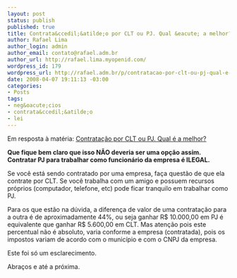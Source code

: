 ```yaml
--- 
layout: post
status: publish
published: true
title: Contrata&ccedil;&atilde;o por CLT ou PJ. Qual &eacute; a melhor?
author: Rafael Lima
author_login: admin
author_email: contato@rafael.adm.br
author_url: http://rafael.lima.myopenid.com/
wordpress_id: 179
wordpress_url: http://rafael.adm.br/p/contratacao-por-clt-ou-pj-qual-e-a-melhor/
date: 2008-04-07 19:11:13 -03:00
categories: 
- Posts
tags: 
- neg&oacute;cios
- contrata&ccedil;&atilde;o
- lei
---
```

Em resposta &agrave; mat&eacute;ria: <a href="http://webinsider.uol.com.br/index.php/2008/04/02/contratacoes-por-clt-ou-pj-qual-e-a-melhor/ ">Contrata&ccedil;&atilde;o por CLT ou PJ. Qual &eacute; a melhor?</a>

<strong>Que fique bem claro que isso N&Atilde;O deveria ser uma op&ccedil;&atilde;o assim. Contratar PJ para trabalhar como funcion&aacute;rio da empresa &eacute; ILEGAL.</strong>

Se voc&ecirc; est&aacute; sendo contratado por uma empresa, fa&ccedil;a quest&atilde;o de que ela contrate por CLT. Se voc&ecirc; trabalha com um amigo e possuem recursos pr&oacute;prios (computador, telefone, etc) pode ficar tranquilo em trabalhar como PJ.

Para os que est&atilde;o na d&uacute;vida, a diferen&ccedil;a de valor de uma contrata&ccedil;&atilde;o para a outra &eacute; de aproximadamente 44%, ou seja ganhar R$ 10.000,00 em PJ &eacute; equivalente que ganhar R$ 5.600,00 em CLT. Mas aten&ccedil;&atilde;o pois este percentual n&atilde;o &eacute; absoluto, varia conforme a empresa (contratada), pois os impostos variam de acordo com o munic&iacute;pio e com o CNPJ da empresa.

Este foi s&oacute; um esclarecimento.

Abra&ccedil;os e at&eacute; a pr&oacute;xima.
